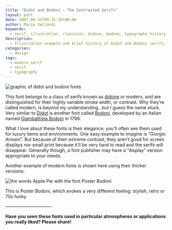 ```yaml
---
title: "Didot and Bodoni – The Contrasted Serifs"
layout: post
date: 2007-08-31T09:31:39+00:00
author: Mario Vellandi
keywords:
  - serif, illustration, classical, didone, bodoni, typography history, giambatista bodoni
description:
  - Illustration example and brief history of Didot and Bodoni serifs, a classical serif that is used to portray elegance, oftentimes for fashion brands like Versacci
categories:
  - design
tags:
  - modern serif
  - serif
  - typography
---
```

![graphic of didot and bodoni fonts](http://farm2.static.flickr.com/1276/1287002278_bd7ce079a8_o.jpg)

This font belongs to a class of serifs known as [didone](http://en.wikipedia.org/wiki/Didone "Wikipedia article on Didone fonts") or modern, and are distinguished for their highly variable stroke width, or contrast. Why they&#8217;re called modern, is beyond my understanding&#8230;but I guess the name stuck. Very similar to [Didot](http://en.wikipedia.org/wiki/Didot_%28typeface%29 "Wikipedia article on Didot typeface") is another font called [Bodoni](http://en.wikipedia.org/wiki/Bodoni "Wikipedia article on Bodoni typeface"), developed by an Italian named [Giambattista Bodoni](http://en.wikipedia.org/wiki/Giambattista_Bodoni "Wikipedia article on Giambattista Bodoni") in 1798.

What I love about these fonts is their elegance; you&#8217;ll often see them used for luxury items and environments. One easy example to imagine is &#8220;Giorgio Armani&#8221;. But because of their extreme contrast, they aren&#8217;t good for screen displays nor small print because it&#8217;ll be very hard to read and the serifs will disappear. Generally though, a font publisher may have a &#8220;display&#8221; version appropriate to your needs.

Another example of modern fonts is shown here using their thicker versions:

![the words Apple Pie with the font Poster Bodoni](http://farm2.static.flickr.com/1007/1287002390_19bea3794d_o.jpg)

This is Poster Bodoni, which evokes a very different feeling: stylish, retro or 70s funky.

&#8212;&#8212;&#8212;&#8212;&#8212;&#8212;&#8212;&#8212;&#8212;&#8212;-

**Have you seen these fonts used in particular atmospheres or applications you really liked? Please share!**
